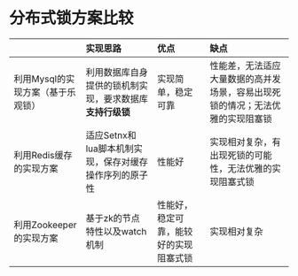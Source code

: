 # 分布式锁方案比较

|  | 实现思路 | 优点 | 缺点 |
| :--- | :--- | :--- | :--- |
| 利用Mysql的实现方案（基于乐观锁） | 利用数据库自身提供的锁机制实现，要求数据库**支持行级锁** | 实现简单，稳定可靠 | 性能差，无法适应大量数据的高并发场景，容易出现死锁的情况；无法优雅的实现阻塞锁 |
| 利用Redis缓存的实现方案 | 适应Setnx和lua脚本机制实现，保存对缓存操作序列的原子性 | 性能好 | 实现相对复杂，有出现死锁的可能性，无法优雅的实现阻塞式锁 |
| 利用Zookeeper的实现方案 | 基于zk的节点特性以及watch机制 | 性能好，稳定可靠，能较好的实现阻塞式锁 | 实现相对复杂 |



